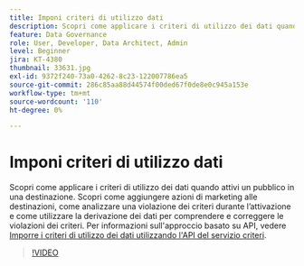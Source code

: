 ```yaml
---
title: Imponi criteri di utilizzo dati
description: Scopri come applicare i criteri di utilizzo dei dati quando attivi un pubblico in una destinazione. Scopri come aggiungere azioni di marketing alle destinazioni, come analizzare una violazione dei criteri durante l’attivazione e come utilizzare la derivazione dei dati per comprendere e correggere le violazioni dei criteri.
feature: Data Governance
role: User, Developer, Data Architect, Admin
level: Beginner
jira: KT-4380
thumbnail: 33631.jpg
exl-id: 9372f240-73a0-4262-8c23-122007786ea5
source-git-commit: 286c85aa88d44574f00ded67f0de8e0c945a153e
workflow-type: tm+mt
source-wordcount: '110'
ht-degree: 0%

---
```


# Imponi criteri di utilizzo dati

Scopri come applicare i criteri di utilizzo dei dati quando attivi un pubblico in una destinazione. Scopri come aggiungere azioni di marketing alle destinazioni, come analizzare una violazione dei criteri durante l’attivazione e come utilizzare la derivazione dei dati per comprendere e correggere le violazioni dei criteri. Per informazioni sull&#39;approccio basato su API, vedere [Imporre i criteri di utilizzo dei dati utilizzando l&#39;API del servizio criteri](https://experienceleague.adobe.com/docs/experience-platform/data-governance/enforcement/api-enforcement.html).

>[!VIDEO](https://video.tv.adobe.com/v/33631?learn=on&enablevpops)